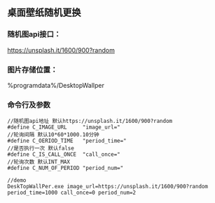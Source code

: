 ## 桌面壁纸随机更换
### 随机图api接口：
https://unsplash.it/1600/900?random
### 图片存储位置：
%programdata%/DesktopWallper
### 命令行及参数
```
//随机图api地址 默认https://unsplash.it/1600/900?random
#define C_IMAGE_URL		"image_url="    
//轮询间隔 默认10*60*1000.10分钟
#define C_OERIOD_TIME	"period_time="  
//是否执行一次 默认false
#define C_IS_CALL_ONCE	"call_once="   
//轮询次数 默认INT_MAX
#define C_NUM_OF_PERIOD	"period_num="   

//demo
DeskTopWallPer.exe image_url=https://unsplash.it/1600/900?random period_time=1000 call_once=0 period_num=2
```


